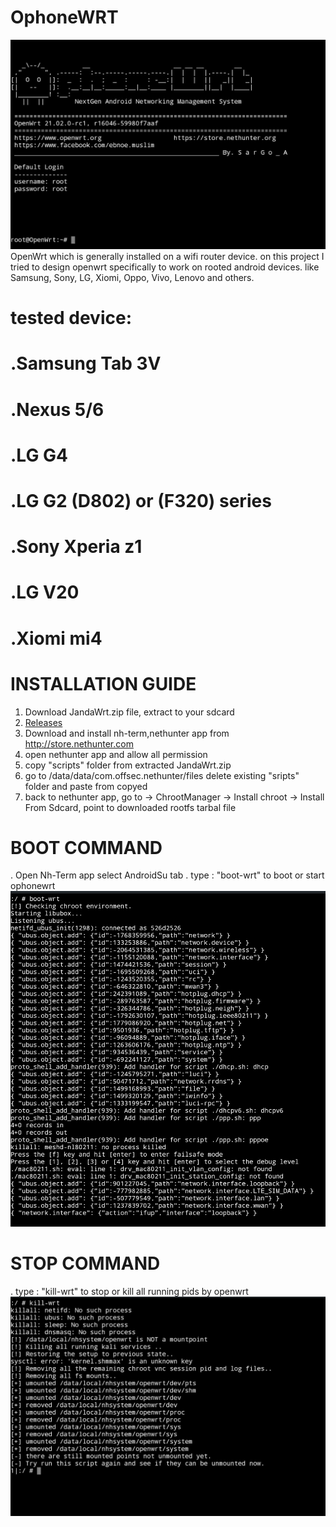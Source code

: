 # OphoneWRT
![screenshot](https://github.com/si-GILA/OphoneWRT/blob/750e8e535ac2bf462742bd78ee9a077525931e1b/pict/banner.jpg)
OpenWrt which is generally installed on a wifi router device.
on this project I tried to design openwrt specifically to work on rooted android devices.
like Samsung, Sony, LG, Xiomi, Oppo, Vivo, Lenovo and others.

# tested device:
# .Samsung Tab 3V
# .Nexus 5/6
# .LG G4
# .LG G2 (D802) or (F320) series
# .Sony Xperia z1
# .LG V20
# .Xiomi mi4

# INSTALLATION GUIDE
1. Download JandaWrt.zip file, extract to your sdcard
2. [Releases](https://github.com/si-GILA/OphoneWRT/releases)
3. Download and install nh-term,nethunter app from http://store.nethunter.com
4. open nethunter app and allow all permission
5. copy "scripts" folder from extracted JandaWrt.zip
6. go to /data/data/com.offsec.nethunter/files delete existing "sripts" folder and paste from copyed
7. back to nethunter app, go to -> ChrootManager -> Install chroot -> Install From Sdcard, point to downloaded rootfs tarbal file

# BOOT COMMAND
. Open Nh-Term app select AndroidSu tab
. type : "boot-wrt" to boot or start ophonewrt
![screenshot](https://github.com/si-GILA/OphoneWRT/blob/750e8e535ac2bf462742bd78ee9a077525931e1b/pict/bootcmd.jpg)
# STOP COMMAND
. type : "kill-wrt" to stop or kill all running pids by openwrt
![sreenshot](https://github.com/si-GILA/OphoneWRT/blob/750e8e535ac2bf462742bd78ee9a077525931e1b/pict/killcmd.jpg)
